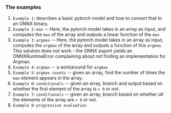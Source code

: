 ### The examples

1. `Example 1`: describes a basic pytorch model and how to convert that to an ONNX binary.
2. `Example 2`: `max` -- Here, the pytorch model takes in an array as input, and computes the `max` of the array
   and outputs a linear function of the `max`
3. `Example 3`: `argmax` -- Here, the pytorch model takes in an array as input, computes the `argmax` of the array
   and outputs a function of this `argmax`. This solution does not work - the ONNX export yields an ONNXRuntimeError
   complaining about not finding an implementation for Argmax.
4. `Example 4`: `argmax` -- a workaround for `argmax`
5. `Example 5`: `argmax counts` -- given an array, find the number of times the `max` element appears in the array.
6. `Example 6`: `conditionals` -- given an array, branch and output based on whether the first element of the array
   is `> 0` or not.
7. `Example 7`: `conditionals` -- given an array, branch based on whether _all_ the elements of the array are `> 0`
   or not.
8. `Example 8`: `progressive evaluation`
